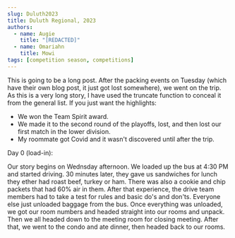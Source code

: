 ```yaml
---
slug: Duluth2023
title: Duluth Regional, 2023
authors:
  - name: Augie
    title: "[REDACTED]"
  - name: Omariahn
    title: Mowi
tags: [competition season, competitions]
---
```

This is going to be a long post. After the packing events on Tuesday (which have their own blog post, it just got lost somewhere), we went on the trip. As this is a very long story, I have used the truncate function to conceal it from the general list. If you just want the highlights: 
* We won the Team Spirit award.
* We made it to the second round of the playoffs, lost, and then lost our first match in the lower division. 
* My roommate got Covid and it wasn't discovered until after the trip.
<!--truncate-->

Day 0 (load-in):

Our story begins on Wednsday afternoon. We loaded up the bus at 4:30 PM and started driving. 30 minutes later, they gave us sandwiches for lunch they ether had roast beef, turkey or ham. There was also a cookie and chip packets that had 60% air in them. After that experience, the drive team members had to take a test for rules and basic do's and don'ts. Everyone else just unloaded baggage from the bus. Once everything was unloaded, we got our room numbers and headed straight into our rooms and unpack. Then we all headed down to the meeting room for closing meeting. After that, we went to the condo and ate dinner, then headed back to our rooms.